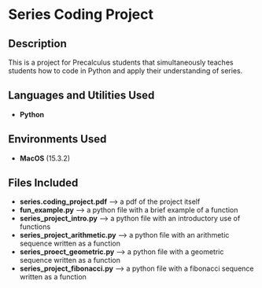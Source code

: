 <h1>Series Coding Project </h1>

<h2>Description</h2>
This is a project for Precalculus students that simultaneously teaches students how to code in Python and apply their understanding of series.

<br />


<h2>Languages and Utilities Used</h2>

- <b>Python</b> 

<h2>Environments Used </h2>

- <b>MacOS</b> (15.3.2)

<h2>Files Included</h2>

- <b>series.coding_project.pdf</b>  --> a pdf of the project itself
- <b>fun_example.py</b> --> a python file with a brief example of a function
- <b>series_project_intro.py</b> --> a python file with an introductory use of functions
- <b>series_project_arithmetic.py</b> --> a python file with an arithmetic sequence written as a function
- <b>series_proect_geometric.py</b> --> a python file with a geometric sequence written as a function
- <b>series_project_fibonacci.py</b> --> a python file with a fibonacci sequence written as a function
